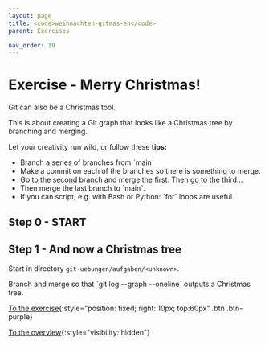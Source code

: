 ```yaml
---
layout: page
title: <code>weihnachten-gitmas-en</code>
parent: Exercises

nav_order: 19
---
```

# Exercise - Merry Christmas!

Git can also be a Christmas tool.

This is about creating a Git graph that looks like a
Christmas tree by branching and merging.

Let your creativity run wild, or follow these **tips:**

 * Branch a series of branches from ˋmainˋ
 * Make a commit on each of the branches so there is something to merge.
 * Go to the second branch and merge the first. Then go to the third...
 * Then merge the last branch to ˋmainˋ.
 * If you can script, e.g. with Bash or Python: ˋforˋ loops are useful.


<h2>Step 0 - START <!-- UEB/Merry Christmas!/0 --></h2>

<h2>Step 1 - And now a Christmas tree <!-- UEB/Merry Christmas!/1 --></h2>

Start in directory `git-uebungen/aufgaben/<unknown>`.

Branch and merge so that ˋgit log --graph --onelineˋ
outputs a Christmas tree.

[To the exercise](loesung-weihnachten-gitmas-en.html){:style="position: fixed; right: 10px; top:60px" .btn .btn-purple}

[To the overview](../../ueberblick-en.html){:style="visibility: hidden"}

